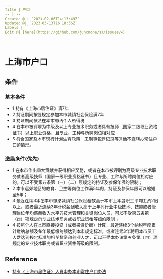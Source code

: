 ```yaml
---
Title | 户口
-- | --
Created @ | `2023-02-06T14:13:49Z`
Updated @| `2023-03-13T16:18:36Z`
Labels | ``
Edit @| [here](https://github.com/junxnone/sh/issues/4)

---
```

# 上海市户口

## 条件

### 基本条件
 
- 1 持有《上海市居住证》满7年
- 2 持证期间按照规定参加本市城镇社会保险满7年
- 3 持证期间依法在本市缴纳个人所得税
- 4 在本市被评聘为中级及以上专业技术职务或者具有技师（国家二级职业资格证书）以上职业资格，且专业、工种与所聘岗位相对应
- 5 符合国家及本市现行计划生育政策，无刑事犯罪记录等其他不宜转办常住户口的情形。

### 激励条件(优先)

- 1 在本市作出重大贡献并获得相应奖励，或者在本市被评聘为高级专业技术职务或者高级技师（国家一级职业资格证书）且专业、工种与所聘岗位相对应的，可以不受第五条第（一）（二）项规定的持证及参保年限的限制；
- 2 本市远郊地区的教育、卫生等岗位工作满5年的，持证及参保年限可以缩短至5年；
- 3 最近连续3年在本市缴纳城镇社会保险基数高于本市上年度职工平均工资2倍以上，或者最近连续3年计税薪酬收入高于上年同行业中级技术、技能或者管理岗位年均薪酬收入水平的技术管理和关键岗位人员，可以不受第五条第（四）项规定的专业技术职务或者职业资格等级的限制；
- 4 按照个人在本市直接投资（或者投资份额）计算，最近连续3个纳税年度累计缴纳总额及每年最低缴纳额达到本市规定标准，或者连续3年聘用本市员工人数达到规定标准的相关投资和创业人才，可以不受本办法第五条第（四）项规定的专业技术职务或者职业资格等级的限制。

## Reference

- [持有〈上海市居住证〉人员申办本市常住户口办法](https://www.shanghai.gov.cn/nw44392/20200824/0001-44392_63445.html)
